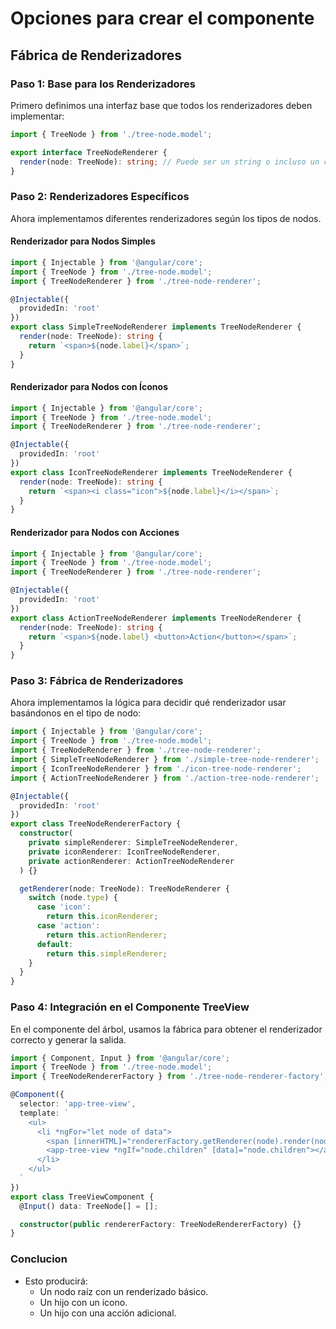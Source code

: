 # Opciones para crear el componente

 ## Fábrica de Renderizadores

### Paso 1: Base para los Renderizadores

Primero definimos una interfaz base que todos los renderizadores deben implementar:

```ts
import { TreeNode } from './tree-node.model';

export interface TreeNodeRenderer {
  render(node: TreeNode): string; // Puede ser un string o incluso un componente dinámico.
}
```
### Paso 2: Renderizadores Específicos

Ahora implementamos diferentes renderizadores según los tipos de nodos.

#### Renderizador para Nodos Simples

```ts
import { Injectable } from '@angular/core';
import { TreeNode } from './tree-node.model';
import { TreeNodeRenderer } from './tree-node-renderer';

@Injectable({
  providedIn: 'root'
})
export class SimpleTreeNodeRenderer implements TreeNodeRenderer {
  render(node: TreeNode): string {
    return `<span>${node.label}</span>`;
  }
}
```
#### Renderizador para Nodos con Íconos

```ts
import { Injectable } from '@angular/core';
import { TreeNode } from './tree-node.model';
import { TreeNodeRenderer } from './tree-node-renderer';

@Injectable({
  providedIn: 'root'
})
export class IconTreeNodeRenderer implements TreeNodeRenderer {
  render(node: TreeNode): string {
    return `<span><i class="icon">${node.label}</i></span>`;
  }
}
```

#### Renderizador para Nodos con Acciones

```ts
import { Injectable } from '@angular/core';
import { TreeNode } from './tree-node.model';
import { TreeNodeRenderer } from './tree-node-renderer';

@Injectable({
  providedIn: 'root'
})
export class ActionTreeNodeRenderer implements TreeNodeRenderer {
  render(node: TreeNode): string {
    return `<span>${node.label} <button>Action</button></span>`;
  }
}
```

### Paso 3: Fábrica de Renderizadores

Ahora implementamos la lógica para decidir qué renderizador usar basándonos en el tipo de nodo:

```ts
import { Injectable } from '@angular/core';
import { TreeNode } from './tree-node.model';
import { TreeNodeRenderer } from './tree-node-renderer';
import { SimpleTreeNodeRenderer } from './simple-tree-node-renderer';
import { IconTreeNodeRenderer } from './icon-tree-node-renderer';
import { ActionTreeNodeRenderer } from './action-tree-node-renderer';

@Injectable({
  providedIn: 'root'
})
export class TreeNodeRendererFactory {
  constructor(
    private simpleRenderer: SimpleTreeNodeRenderer,
    private iconRenderer: IconTreeNodeRenderer,
    private actionRenderer: ActionTreeNodeRenderer
  ) {}

  getRenderer(node: TreeNode): TreeNodeRenderer {
    switch (node.type) {
      case 'icon':
        return this.iconRenderer;
      case 'action':
        return this.actionRenderer;
      default:
        return this.simpleRenderer;
    }
  }
}

```

### Paso 4: Integración en el Componente TreeView

En el componente del árbol, usamos la fábrica para obtener el renderizador correcto y generar la salida.

```ts
import { Component, Input } from '@angular/core';
import { TreeNode } from './tree-node.model';
import { TreeNodeRendererFactory } from './tree-node-renderer-factory';

@Component({
  selector: 'app-tree-view',
  template: `
    <ul>
      <li *ngFor="let node of data">
        <span [innerHTML]="rendererFactory.getRenderer(node).render(node)"></span>
        <app-tree-view *ngIf="node.children" [data]="node.children"></app-tree-view>
      </li>
    </ul>
  `
})
export class TreeViewComponent {
  @Input() data: TreeNode[] = [];

  constructor(public rendererFactory: TreeNodeRendererFactory) {}
}
```

### Conclucion

- Esto producirá:
    - Un nodo raíz con un renderizado básico.
    - Un hijo con un ícono.
    - Un hijo con una acción adicional.
